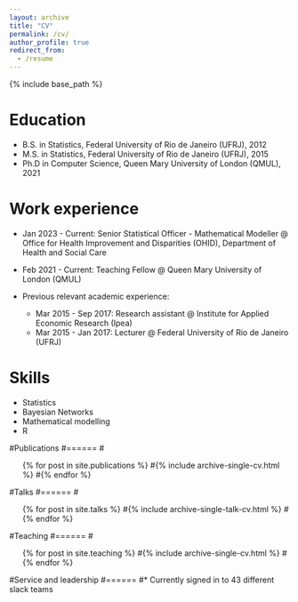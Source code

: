 ```yaml
---
layout: archive
title: "CV"
permalink: /cv/
author_profile: true
redirect_from:
  - /resume
---
```


{% include base_path %}

Education
======
* B.S. in Statistics, Federal University of Rio de Janeiro (UFRJ), 2012
* M.S. in Statistics, Federal University of Rio de Janeiro (UFRJ), 2015
* Ph.D in Computer Science, Queen Mary University of London (QMUL), 2021

Work experience
======
* Jan 2023 - Current: Senior Statistical Officer - Mathematical Modeller @ Office for Health Improvement and Disparities (OHID), Department of Health and Social Care

* Feb 2021 - Current: Teaching Fellow @ Queen Mary University of London (QMUL)
 
 * Previous relevant academic experience:
   *  Mar 2015 - Sep 2017: Research assistant @ Institute for Applied Economic Research (Ipea)
   *  Mar 2015 - Jan 2017: Lecturer @ Federal University of Rio de Janeiro (UFRJ)
 
  
Skills
======
* Statistics
* Bayesian Networks
* Mathematical modelling
* R

#Publications
#======
  #<ul>{% for post in site.publications %}
    #{% include archive-single-cv.html %}
  #{% endfor %}</ul>
  
#Talks
#======
  #<ul>{% for post in site.talks %}
    #{% include archive-single-talk-cv.html %}
  #{% endfor %}</ul>
  
#Teaching
#======
  #<ul>{% for post in site.teaching %}
    #{% include archive-single-cv.html %}
  #{% endfor %}</ul>
  
#Service and leadership
#======
#* Currently signed in to 43 different slack teams
